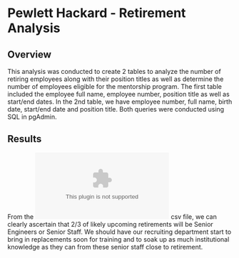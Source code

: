 # Pewlett Hackard - Retirement Analysis
## Overview
This analysis was conducted to create 2 tables to analyze the number of retiring employees along with their position titles as well as determine the number of employees eligible for the mentorship program. The first table included the employee full name, employee number, position title as well as start/end dates. In the 2nd table, we have employee number, full name, birth date, start/end date and position title. Both queries were conducted using SQL in pgAdmin. 

## Results
From the ![retiring_titles](https://github.com/JonathanBrown003/Pewlett_Hackard_Analysis/blob/6a250f36857c78b70e96704f29c52c6bf3f46beb/Data/retiring_titles.csv) csv file, we can clearly ascertain that 2/3 of likely upcoming retirements will be Senior Engineers or Senior Staff. We should have our recruiting department start to bring in replacements soon for training and to soak up as much institutional knowledge as they can from these senior staff close to retirement. 
